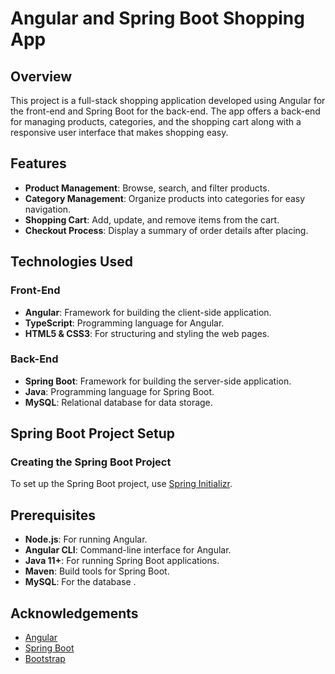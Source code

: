 # Angular and Spring Boot Shopping App

## Overview

This project is a full-stack shopping application developed using Angular for the front-end and Spring Boot for the back-end. The app offers a back-end for managing products, categories, and the shopping cart along with a  responsive user interface that makes shopping easy.
## Features

- **Product Management**: Browse, search, and filter products.
- **Category Management**: Organize products into categories for easy navigation.
- **Shopping Cart**: Add, update, and remove items from the cart.
- **Checkout Process**: Display a summary of order details after placing.

## Technologies Used

### Front-End
- **Angular**: Framework for building the client-side application.
- **TypeScript**: Programming language for Angular.
- **HTML5 & CSS3**: For structuring and styling the web pages.

### Back-End
- **Spring Boot**: Framework for building the server-side application.
- **Java**: Programming language for Spring Boot.
- **MySQL**: Relational database for data storage.

## Spring Boot Project Setup

### Creating the Spring Boot Project
To set up the Spring Boot project, use [Spring Initializr](https://start.spring.io/).

## Prerequisites

- **Node.js**: For running Angular.
- **Angular CLI**: Command-line interface for Angular.
- **Java 11+**: For running Spring Boot applications.
- **Maven**: Build tools for Spring Boot.
- **MySQL**: For the database .


## Acknowledgements

- [Angular](https://angular.io/)
- [Spring Boot](https://spring.io/projects/spring-boot)
- [Bootstrap](https://getbootstrap.com/)
